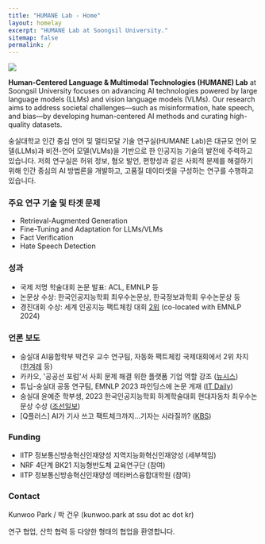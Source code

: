 ```yaml
---
title: "HUMANE Lab - Home"
layout: homelay
excerpt: "HUMANE Lab at Soongsil University."
sitemap: false
permalink: /
---
```


<img src="{{ site.url }}{{ site.baseurl }}/images/teampic/202407.jpg" style="max-width:100%; height:auto;"/>

**Human-Centered Language & Multimodal Technologies (HUMANE) Lab** at Soongsil University focuses on advancing AI technologies powered by large language models (LLMs) and vision language models (VLMs). 
Our research aims to address societal challenges—such as misinformation, hate speech, and bias—by developing human-centered AI methods and curating high-quality datasets.

숭실대학교 인간 중심 언어 및 멀티모달 기술 연구실(HUMANE Lab)은 대규모 언어 모델(LLMs)과 비전-언어 모델(VLMs)을 기반으로 한 인공지능 기술의 발전에 주력하고 있습니다.
저희 연구실은 허위 정보, 혐오 발언, 편향성과 같은 사회적 문제를 해결하기 위해 인간 중심의 AI 방법론을 개발하고, 고품질 데이터셋을 구성하는 연구를 수행하고 있습니다.

### 주요 연구 기술 및 타겟 문제

- Retrieval-Augmented Generation
- Fine-Tuning and Adaptation for LLMs/VLMs
- Fact Verification
- Hate Speech Detection

### 성과

- 국제 저명 학술대회 논문 발표: ACL, EMNLP 등
- 논문상 수상: 한국인공지능학회 최우수논문상, 한국정보과학회 우수논문상 등
- 경진대회 수상: 세계 인공지능 팩트체킹 대회 [2위](https://eval.ai/web/challenges/challenge-page/2285/leaderboard/5655) (co-located with EMNLP 2024)

### 언론 보도

- 숭실대 AI융합학부 박건우 교수 연구팀, 자동화 팩트체킹 국제대회에서 2위 차지 ([한겨례](https://www.hani.co.kr/arti/economy/biznews/1170055.html) 등)
- 카카오, '공공선 포럼'서 사회 문제 해결 위한 플랫폼 기업 역할 강조 ([뉴시스](https://www.newsis.com/view/NISX20240627_0002789101))
- 튜닙-숭실대 공동 연구팀, EMNLP 2023 파인딩스에 논문 게재 ([IT Daily](http://www.itdaily.kr/news/articleView.html?idxno=217558))
- 숭실대 윤예준 학부생, 2023 한국인공지능학회 하계학술대회 현대자동차 최우수논문상 수상 ([조선일보](https://news.chosun.com/pan/site/data/html_dir/2023/08/03/2023080300950.html))
- \[Q플러스\] AI가 기사 쓰고 팩트체크까지...기자는 사라질까? ([KBS](https://www.youtube.com/watch?v=Wdpxrgd5XfI&t=409s))


### Funding

- IITP 정보통신방송혁신인재양성 지역지능화혁신인재양성 (세부책임)
- NRF 4단계 BK21 지능형반도체 교육연구단 (참여)
- IITP 정보통신방송혁신인재양성 메타버스융합대학원 (참여)

### Contact

Kunwoo Park / 박 건우 (kunwoo.park at ssu dot ac dot kr)

연구 협업, 산학 협력 등 다양한 형태의 협업을 환영합니다.

 
